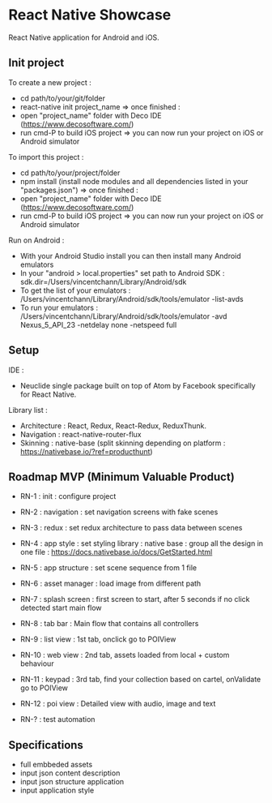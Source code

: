 # React Native Showcase

React Native application for Android and iOS.

## Init project

To create a new project :
- cd path/to/your/git/folder
- react-native init project_name
=> once finished :
- open "project_name" folder with Deco IDE (https://www.decosoftware.com/)
- run cmd-P to build iOS project
=> you can now run your project on iOS or Android simulator

To import this project :
- cd path/to/your/project/folder
- npm install (install node modules and all dependencies listed in your "packages.json")
=> once finished :
- open "project_name" folder with Deco IDE (https://www.decosoftware.com/)
- run cmd-P to build iOS project
=> you can now run your project on iOS or Android simulator

Run on Android :
- With your Android Studio install you can then install many Android emulators
- In your "android > local.properties" set path to Android SDK : sdk.dir=/Users/vincentchann/Library/Android/sdk
- To get the list of your emulators : /Users/vincentchann/Library/Android/sdk/tools/emulator -list-avds
- To run your emulators : /Users/vincentchann/Library/Android/sdk/tools/emulator -avd Nexus_5_API_23 -netdelay none -netspeed full

## Setup

IDE :
- Neuclide single package built on top of Atom by Facebook specifically for React Native.

Library list :
- Architecture : React, Redux, React-Redux, ReduxThunk.
- Navigation : react-native-router-flux
- Skinning : native-base (split skinning depending on platform : https://nativebase.io/?ref=producthunt)

## Roadmap MVP (Minimum Valuable Product)

- RN-1 : init : configure project
- RN-2 : navigation : set navigation screens with fake scenes
- RN-3 : redux : set redux architecture to pass data between scenes
- RN-4 : app style : set styling library : native base : group all the design in one file : https://docs.nativebase.io/docs/GetStarted.html
- RN-5 : app structure : set scene sequence from 1 file
- RN-6 : asset manager : load image from different path

- RN-7 : splash screen : first screen to start, after 5 seconds if no click detected start main flow
- RN-8 : tab bar : Main flow that contains all controllers
- RN-9 : list view : 1st tab, onclick go to POIView
- RN-10 : web view : 2nd tab, assets loaded from local + custom behaviour
- RN-11 : keypad : 3rd tab, find your collection based on cartel, onValidate go to POIView
- RN-12 : poi view : Detailed view with audio, image and text

- RN-? : test automation

## Specifications

- full embbeded assets
- input json content description
- input json structure application
- input application style
